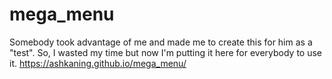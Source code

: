 # mega_menu
Somebody took advantage of me and made me to create this for him as a "test". So, I wasted my time but now I'm putting it here for everybody to use it.
https://ashkaning.github.io/mega_menu/

